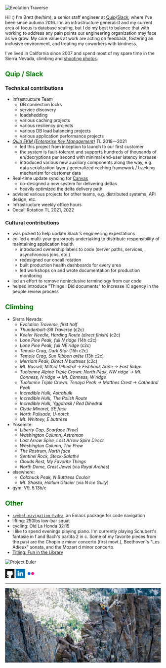 ![Evolution Traverse](assets/images/DSC04719-2.jpg)

Hi! :) I'm Brett (he/him), a senior staff engineer at [Quip](https://quip.com/about)/[Slack](https://slack.com), where I've been since autumn 2016. I'm an infrastructure generalist and my current area of focus is database scaling, but I do my best to balance that with working to address any pain points our engineering organization may face as we grow. My core values at work are acting on feedback, fostering an inclusive environment, and treating my coworkers with kindness.

I've lived in California since 2007 and spend most of my spare time in the Sierra Nevada, climbing and [shooting photos](https://www.flickr.com/photos/194244949@N04/).

## <span style="color:green">Quip / Slack</span>

### Technical contributions

* Infrastructure Team
    * DB connection locks
    * service discovery
    * loadshedding
    * various caching projects
    * various resiliency projects
    * various DB load balancing projects
    * various application performance projects
* [_Quip EKM (Enterprise Key Management)_](https://quip.com/security) TL 2018—2021
    * led this project from inception to launch to our first customer
    * the system is fault-tolerant and supports hundreds of thousands of en/decryptions per second with minimal end-user latency increase
    * introduced various new auxiliary components along the way, e.g. data serialization layer / generalized caching framework / tracking mechanism for customer data
* Real-time update syncing for [Canvas](https://slack.com/blog/productivity/your-digital-hq-just-got-better-with-slack-canvas)
    * co-designed a new system for delivering deltas
    * heavily optimized the delta delivery path
* advised various projects for other teams, e.g. distributed systems, API design, etc.
* Infrastructure weekly office hours
* Oncall Rotation TL 2021, 2022

### Cultural contributions

* was picked to help update Slack's engineering expectations
* co-led a multi-year grassroots undertaking to distribute responsibility of maintaining application health
    * introduced ownership labels to code (server paths, services, asynchronous jobs, etc.)
    * redesigned our oncall rotation
    * built production health dashboards for every area
    * led workshops on and wrote documentation for production monitoring
* led an effort to remove noninclusive terminology from our code
* helped introduce "Things I Did documents" to increase IC agency in the people review process

## <span style="color:green">Climbing</span>

* Sierra Nevada:
    * _Evolution Traverse, first half_
    * _Thunderbolt–Sill Traverse_ (c2c)
    * _Keeler Needle, Harding Route (direct finish)_ (c2c)
    * _Lone Pine Peak, full N ridge_ (14h c2c)
    * _Lone Pine Peak, full NE ridge_ (c2c)
    * _Temple Crag, Dark Star_ (15h c2c)
    * _Temple Crag, Sun Ribbon arête_ (13h c2c)
    * _Merriam Peak, Direct N buttress_ (c2c)
    * _Mt. Russell, Mithril Dihedral -> Fishhook Arête -> East Ridge_
    * _Tuolomne Alpine Triple Crown: North Peak, NW ridge -> Mt. Conness, N ridge -> Mt. Conness, W ridge_
    * _Tuolomne Triple Crown: Tenaya Peak -> Matthes Crest -> Cathedral Peak_
    * _Incredible Hulk, Astrohulk_
    * _Incredible Hulk, The Polish Route_
    * _Incredible Hulk, Yggdrasil / Red Dihedral_
    * _Clyde Minaret, SE face_
    * _North Palisade, U-notch_
    * _Mt. Whitney, E buttress_
* Yosemite:
    * _Liberty Cap, Scarface (Free)_
    * _Washington Column, Astroman_
    * _Lost Arrow Spire, Lost Arrow Spire Direct_
    * _Washington Column, The Prow_
    * _The Rostrum, North face_
    * _Sentinel Rock, Steck-Salathé_
    * _Clouds Rest, My Favorite Things_
    * _North Dome, Crest Jewel_ (via _Royal Arches_)
* elsewhere:
    * _Colchuck Peak, N Buttress Couloir_
    * _Mt. Shasta, Hotlum Glacier_ (via _N Ice Gully_)
* gym: V9, 5.13b/c

## <span style="color:green">Other</span>

* [`symbol-navigation-hydra`](https://github.com/bgwines/symbol-navigation-hydra), an Emacs package for code navigation
* lifting: 250lbs low-bar squat
* cycling: Old La Honda 32:15
* I like to spend evenings playing piano. I'm currently playing Schubert's fantasie in f and Bach's partita 2 in c. Some of my favorite pieces from the past are the Chopin e minor concerto (first movt.), Beethoven's "Les Adieux" sonata, and the Mozart d minor concerto.
* [Titling: Fun in the Library](https://titling.tumblr.com)

![Project Euler](http://projecteuler.net/profile/bgwines.png)

<a href="http://www.github.com/bgwines"><img src="https://raw.githubusercontent.com/edent/SuperTinyIcons/master/images/svg/github.svg" alt="Github icon" width=30></a>
<a href="https://www.linkedin.com/in/brett-wines-496774221/"><img src="https://raw.githubusercontent.com/edent/SuperTinyIcons/master/images/svg/linkedin.svg" alt="LinkedIn icon" width=30></a>
<a href="https://www.flickr.com/people/194244949@N04/"><img src="https://raw.githubusercontent.com/edent/SuperTinyIcons/master/images/svg/flickr.svg" alt="Flickr icon" width=30></a>

---

![Sun Ribbon Arête, on Temple Crag](assets/images/sun-ribbon-2.jpg)
